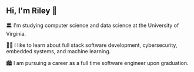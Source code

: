 ## Hi, I'm Riley 👋
🏛️ I'm studying computer science and data science at the University of Virginia.

👨‍💻 I like to learn about full stack software development, cybersecurity, embedded systems, and machine learning.

🏙️ I am pursuing a career as a full time software engineer upon graduation.



<!---
nfletcher27/nfletcher27 is a ✨ special ✨ repository because its `README.md` (this file) appears on your GitHub profile.
You can click the Preview link to take a look at your changes.
--->
